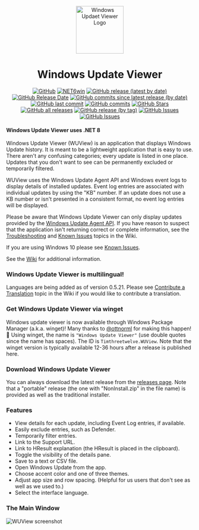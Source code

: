 <p align="center">
  <a target="_blank" rel="noopener noreferrer">
    <img width="128" src="https://github.com/Timthreetwelve/WUView/blob/main/WUView/Images/UV.png" alt="Windows Updaet Viewer Logo">
  </a>
</p>
<h1 align="center">
  Windows Update Viewer
</h1>

<div align="center">
  
[![GitHub](https://img.shields.io/github/license/Timthreetwelve/WUView?style=plastic&color=seagreen)](https://github.com/Timthreetwelve/WUView/blob/main/LICENSE)
[![NET6win](https://img.shields.io/badge/.NET-8.0--Windows-blueviolet?style=plastic)](https://dotnet.microsoft.com/en-us/download) 
[![GitHub release (latest by date)](https://img.shields.io/github/v/release/Timthreetwelve/WUView?style=plastic)](https://github.com/Timthreetwelve/WUView/releases/latest) 
[![GitHub Release Date](https://img.shields.io/github/release-date/timthreetwelve/WUView?style=plastic&color=orange)](https://github.com/Timthreetwelve/WUView/releases/latest) 
[![GitHub commits since latest release (by date)](https://img.shields.io/github/commits-since/timthreetwelve/WUView/latest?style=plastic)](https://github.com/Timthreetwelve/WUView/commits/main)
[![GitHub last commit](https://img.shields.io/github/last-commit/timthreetwelve/WUView?style=plastic)](https://github.com/Timthreetwelve/WUView/commits/main)
[![GitHub commits](https://img.shields.io/github/commit-activity/m/timthreetwelve/WUView?style=plastic)](https://github.com/Timthreetwelve/WUView/commits/main)
[![GitHub Stars](https://img.shields.io/github/stars/timthreetwelve/wuview?style=plastic&color=goldenrod&logo=github)](https://docs.github.com/en/get-started/exploring-projects-on-github/saving-repositories-with-stars)
[![GitHub all releases](https://img.shields.io/github/downloads/Timthreetwelve/WUView/total?style=plastic&label=total%20downloads&color=teal)](https://github.com/Timthreetwelve/WUView/releases) 
[![GitHub release (by tag)](https://img.shields.io/github/downloads/timthreetwelve/wuview/latest/total?style=plastic&color=2196F3&label=downloads%20latest%20version)](https://github.com/Timthreetwelve/WUView/releases/latest)
[![GitHub Issues](https://img.shields.io/github/issues/timthreetwelve/wuview?style=plastic&color=orangered)](https://github.com/Timthreetwelve/WUView/issues)
[![GitHub Issues](https://img.shields.io/github/issues-closed/timthreetwelve/wuview?style=plastic&color=slateblue)](https://github.com/Timthreetwelve/WUView/issues)

</div>

#### Windows Update Viewer uses .NET 8

Windows Update Viewer (WUView) is an application that displays Windows Update history. It is meant to be a lightweight application that is easy to use. There aren't any confusing categories; every update is listed in one place. Updates that you don't want to see can be permanently excluded or temporarily filtered.

WUView uses the Windows Update Agent API and Windows event logs to display details of installed updates. Event log entries are associated with individual updates by using the "KB" number. If an update does not use a KB number or isn't presented in a consistent format, no event log entries will be displayed.

Please be aware that Windows Update Viewer can only display updates provided by the [Windows Update Agent API](https://learn.microsoft.com/en-us/windows/win32/wua_sdk/portal-client). If you have reason to suspect that the application isn't returning correct or complete information, see the [Troubleshooting](https://github.com/Timthreetwelve/WUView/wiki/Troubleshooting) and [Known Issues](https://github.com/Timthreetwelve/WUView/wiki/Known-Issues) topics in the Wiki.

If you are using Windows 10 please see [Known Issues](https://github.com/Timthreetwelve/WUView/wiki/Known-Issues). 

See the [Wiki](https://github.com/Timthreetwelve/WUView/wiki) for additional information.

### Windows Update Viewer is multilingual!
Languages are being added as of version 0.5.21. Please see [Contribute a Translation](https://github.com/Timthreetwelve/WUView/wiki/Contribute-a-Translation) topic in the Wiki if you would like to contribute a translation. 

### Get Windows Update Viewer via winget 
Windows update viewer is now available through Windows Package Manager (a.k.a. winget)! Many thanks to [@ottnorml](https://github.com/ottnorml) for making this happen!👏 Using winget, the name is `"Windows Update Viewer"` (use double quotes since the name has spaces). The ID is `Timthreetwelve.WUView`. Note that the winget version is typically available 12-36 hours after a release is published here.

### Download Windows Update Viewer
You can always download the latest release from the [releases page](https://github.com/Timthreetwelve/WUView/releases). Note that a "portable" release (the one with "NonInstall.zip" in the file name) is provided as well as the traditional installer.

### Features
* View details for each update, including Event Log entries, if available.
* Easily exclude entries, such as Defender.
* Temporarily filter entries.
* Link to the Support URL.
* Link to HResult explanation (the HResult is placed in the clipboard).
* Toggle the visibility of the details pane.
* Save to a text or CSV file.
* Open Windows Update from the app.
* Choose accent color and one of three themes.
* Adjust app size and row spacing. (Helpful for us users that don't see as well as we used to.)
* Select the interface language.

### The Main Window
![WUView screenshot](https://github.com/Timthreetwelve/WUView/blob/main/Images/WUView_2024-04-04_17-11-03.png)


